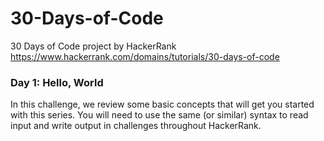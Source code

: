 # 30-Days-of-Code

30 Days of Code project by HackerRank
https://www.hackerrank.com/domains/tutorials/30-days-of-code

### Day 1: Hello, World
In this challenge, we review some basic concepts that will get you started with this series. You will need to use the same (or similar) syntax to read input and write output in challenges throughout HackerRank.
